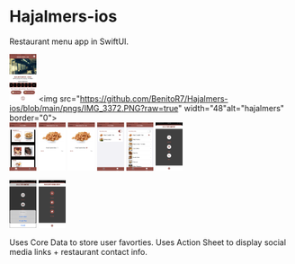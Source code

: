 # Hajalmers-ios
Restaurant menu app in SwiftUI.

<img src="https://github.com/BenitoR7/Hajalmers-ios/blob/main/pngs/IMG_3371.PNG?raw=true" width="48" alt="hajalmers" border="0"></a>
<img src="https://github.com/BenitoR7/Hajalmers-ios/blob/main/pngs/IMG_3372.PNG?raw=true" width="48"alt="hajalmers" border="0"></a>
<br>
<img src="https://github.com/BenitoR7/Hajalmers-ios/blob/main/pngs/IMG_3373.PNG?raw=true" width="48" alt="hajalmers" border="0"></a>
<img src="https://github.com/BenitoR7/Hajalmers-ios/blob/main/pngs/IMG_3374.PNG?raw=true" width="48" alt="hajalmers" border="0"></a>
<img src="https://github.com/BenitoR7/Hajalmers-ios/blob/main/pngs/IMG_3375.PNG?raw=true" width="48" alt="hajalmers" border="0"></a>
<img src="https://github.com/BenitoR7/Hajalmers-ios/blob/main/pngs/IMG_3376.PNG?raw=true" width="48"  alt="hajalmers" border="0"></a>
<img src="https://github.com/BenitoR7/Hajalmers-ios/blob/main/pngs/IMG_3377.PNG?raw=true"  width="48" alt="hajalmers" border="0"></a>
<img src="https://github.com/BenitoR7/Hajalmers-ios/blob/main/pngs/IMG_3378.PNG?raw=true" width="48" alt="hajalmers" border="0"></a>

<img src="https://github.com/BenitoR7/Hajalmers-ios/blob/main/pngs/IMG_3379.PNG?raw=true" width="48" alt="hajalmers" border="0"></a>
<img src="https://github.com/BenitoR7/Hajalmers-ios/blob/main/pngs/IMG_3380.PNG?raw=true" width="48" alt="hajalmers" border="0"></a>




Uses Core Data to store user favorties. 
Uses Action Sheet to display social media links + restaurant contact info.  

